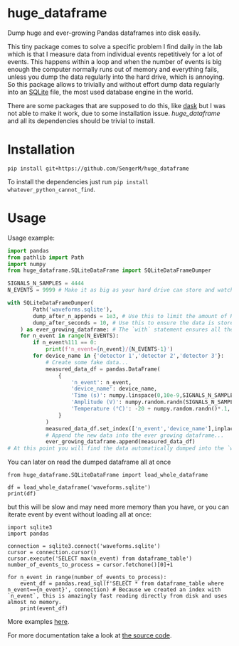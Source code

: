 # huge_dataframe

Dump huge and ever-growing Pandas dataframes into disk easily.

This tiny package comes to solve a specific problem I find daily in the 
lab which is that I measure data from individual events repetitively for
a lot of events. This happens within a loop and when the number of events
is big enough the computer normally runs out of memory and everything fails,
unless you dump the data regularly into the hard drive, which is annoying.
So this package allows to trivially and without effort dump data regularly
into an [SQLite](https://sqlite.org/index.html) file, the most used database
engine in the world.

There are some packages that are supposed to do this, like [dask](https://www.dask.org/)
but I was not able to make it work, due to some installation issue. *huge_dataframe*
and all its dependencies should be trivial to install.

# Installation

```
pip install git+https://github.com/SengerM/huge_dataframe
```
To install the dependencies just run `pip install whatever_python_cannot_find`.		

# Usage

Usage example:

```python
import pandas
from pathlib import Path
import numpy
from huge_dataframe.SQLiteDataFrame import SQLiteDataFrameDumper

SIGNALS_N_SAMPLES = 4444
N_EVENTS = 9999 # Make it as big as your hard drive can store and watch as the `waveforms.sqlite` file grows in size.

with SQLiteDataFrameDumper(
		Path('waveforms.sqlite'), 
		dump_after_n_appends = 1e3, # Use this to limit the amount of RAM memory consumed.
		dump_after_seconds = 10, # Use this to ensure the data is stored after some time.
	) as ever_growing_dataframe: # The `with` statement ensures all the data that was ever appended will be stored in disk.
	for n_event in range(N_EVENTS):
		if n_event%111 == 0:
			print(f'n_event={n_event}/{N_EVENTS-1}')
		for device_name in {'detector 1','detector 2','detector 3'}:
			# Create some fake data...
			measured_data_df = pandas.DataFrame(
				{
					'n_event': n_event,
					'device_name': device_name,
					'Time (s)': numpy.linspace(0,10e-9,SIGNALS_N_SAMPLES),
					'Amplitude (V)': numpy.random.randn(SIGNALS_N_SAMPLES),
					'Temperature (°C)': -20 + numpy.random.randn()*.1,
				}
			)
			measured_data_df.set_index(['n_event','device_name'],inplace=True) # Indexes make data accession (and also writing) way much faster.
			# Append the new data into the ever growing dataframe...
			ever_growing_dataframe.append(measured_data_df)
# At this point you will find the data automatically dumped into the `waveforms.sqlite` file.
```

You can later on read the dumped dataframe all at once
```
from huge_dataframe.SQLiteDataFrame import load_whole_dataframe

df = load_whole_dataframe('waveforms.sqlite')
print(df)
```
but this will be slow and may need more memory than you have, or you can
iterate event by event without loading all at once:
```
import sqlite3
import pandas

connection = sqlite3.connect('waveforms.sqlite')
cursor = connection.cursor()
cursor.execute('SELECT max(n_event) from dataframe_table')
number_of_events_to_process = cursor.fetchone()[0]+1

for n_event in range(number_of_events_to_process):
	event_df = pandas.read_sql(f'SELECT * from dataframe_table where n_event=={n_event}', connection) # Because we created an index with `n_event`, this is amazingly fast reading directly from disk and uses almost no memory.
	print(event_df)
```

More examples [here](examples).

For more documentation take a look at [the source code](huge_dataframe/SQLiteDataFrame.py).
